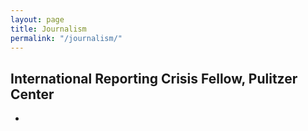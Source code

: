 ```yaml
---
layout: page
title: Journalism
permalink: "/journalism/"
---
```


## International Reporting Crisis Fellow, Pulitzer Center
* 
